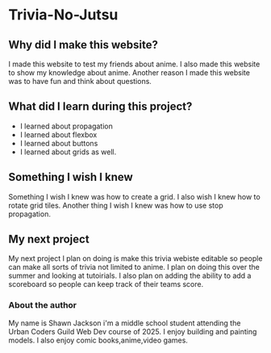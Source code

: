 # Trivia-No-Jutsu
## Why did I make this website?
I made this website to test my friends about anime.
I also made this website to show my knowledge about anime.
Another reason I made this website was to have fun and think about questions.
## What did I learn during this project?
- I learned about  propagation
- I learned about flexbox
- I learned about buttons
- I learned about grids as well.
## Something I wish I knew
Something I wish I knew was how to create a grid.
I also wish I knew how to rotate grid tiles.
Another thing I wish I knew was how to use stop propagation.
## My next project
My next project I plan on doing is make this trivia webiste editable so people can make all sorts of trivia not limited to anime.
I plan on doing this over the summer and looking at tutoirials.
I also plan on adding the ability to add a scoreboard so people can keep track of their teams score.
### About the author
My name is Shawn Jackson i'm a middle school student attending the Urban Coders Guild Web Dev course of 2025.
I enjoy building and painting models.
I also enjoy comic books,anime,video games.
